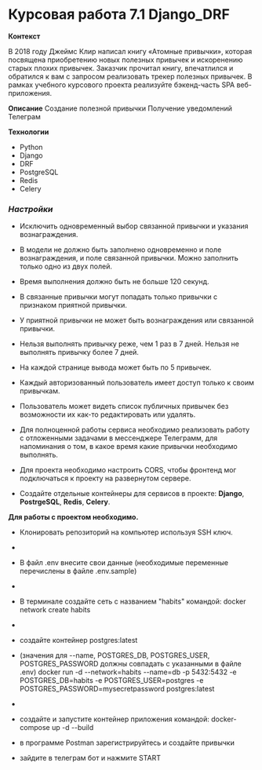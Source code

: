 # Курсовая работа 7.1 Django_DRF

**Контекст**

В 2018 году Джеймс Клир написал книгу «Атомные привычки», которая посвящена приобретению новых полезных привычек и искоренению старых плохих привычек. 
Заказчик прочитал книгу, впечатлился и обратился к вам с запросом реализовать трекер полезных привычек.
В рамках учебного курсового проекта реализуйте бэкенд-часть SPA веб-приложения.


**Описание**
Создание полезной привычки
Получение уведомлений Телеграм


**Технологии**

- Python
- Django
- DRF
- PostgreSQL
- Redis
- Celery

### ___Настройки___

* Исключить одновременный выбор связанной привычки и указания вознаграждения.
  
* В модели не должно быть заполнено одновременно и поле вознаграждения, и поле связанной привычки. Можно заполнить только одно из двух полей.

* Время выполнения должно быть не больше 120 секунд.

* В связанные привычки могут попадать только привычки с признаком приятной привычки.

* У приятной привычки не может быть вознаграждения или связанной привычки.

* Нельзя выполнять привычку реже, чем 1 раз в 7 дней. Нельзя не выполнять привычку более 7 дней.

* На каждой странице вывода может быть по 5 привычек.

* Каждый авторизованный пользователь имеет доступ только к своим привычкам.

* Пользователь может видеть список публичных привычек без возможности их как-то редактировать или удалять.

* Для полноценной работы сервиса необходимо реализовать работу с отложенными задачами в мессенджере Телеграмм,
  для напоминания о том, в какое время какие привычки необходимо выполнять.

* Для проекта необходимо настроить CORS, чтобы фронтенд мог подключаться к проекту на развернутом сервере.

* Cоздайте отдельные контейнеры для сервисов в проекте:
  __Django__,
  __PostrgeSQL__,
  __Redis__,
  __Celery__.

**Для работы с проектом необходимо.**  
- Клонировать репозиторий на компьютер используя SSH ключ.
-
- В файл .env внесите свои данные (необходимые переменные перечислены в файле .env.sample)
-
- В терминале создайте сеть с названием "habits" командой:
docker network create habits
- 
- создайте контейнер postgres:latest 
- (значения для --name, POSTGRES_DB, POSTGRES_USER, POSTGRES_PASSWORD должны совпадать с указанными в файле .env)
docker run -d --network=habits --name=db -p 5432:5432 -e POSTGRES_DB=habits -e POSTGRES_USER=postgres -e POSTGRES_PASSWORD=mysecretpassword postgres:latest
- 
- создайте и запустите контейнер приложения командой:
docker-compose up -d --build

- в программе Postman зарегистрируйтесь и создайте привычки
- зайдите в телеграм бот и нажмите START
